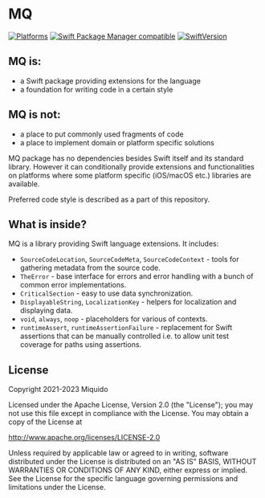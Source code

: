 # MQ

[![Platforms](https://img.shields.io/badge/platform-iOS%20|%20iPadOS%20|%20macOS-gray.svg?style=flat)]()
[![Swift Package Manager compatible](https://img.shields.io/badge/Swift%20Package%20Manager-compatible-brightgreen.svg)](https://github.com/apple/swift-package-manager)
[![SwiftVersion](https://img.shields.io/badge/Swift-5.7-brightgreen.svg)]()

## MQ is:
- a Swift package providing extensions for the language
- a foundation for writing code in a certain style

## MQ is not:
- a place to put commonly used fragments of code
- a place to implement domain or platform specific solutions

MQ package has no dependencies besides Swift itself and its standard library. However it can conditionally provide extensions and functionalities on platforms where some platform specific (iOS/macOS etc.) libraries are available.

Preferred code style is described as a part of this repository.

## What is inside?

MQ is a library providing Swift language extensions. It includes:
- `SourceCodeLocation`, `SourceCodeMeta`, `SourceCodeContext` - tools for gathering metadata from the source code.
- `TheError` - base interface for errors and error handling with a bunch of common error implementations.
- `CriticalSection` - easy to use data synchronization.
- `DisplayableString`, `LocalizationKey` - helpers for localization and displaying data.
- `void`, `always`, `noop` - placeholders for various of contexts.
- `runtimeAssert`, `runtimeAssertionFailure` - replacement for Swift assertions that can be manually controlled i.e. to allow unit test coverage for paths using assertions.

## License

Copyright 2021-2023 Miquido

Licensed under the Apache License, Version 2.0 (the "License"); you may not use this file except in compliance with the License. You may obtain a copy of the License at

http://www.apache.org/licenses/LICENSE-2.0

Unless required by applicable law or agreed to in writing, software distributed under the License is distributed on an "AS IS" BASIS, WITHOUT WARRANTIES OR CONDITIONS OF ANY KIND, either express or implied. See the License for the specific language governing permissions and limitations under the License.
